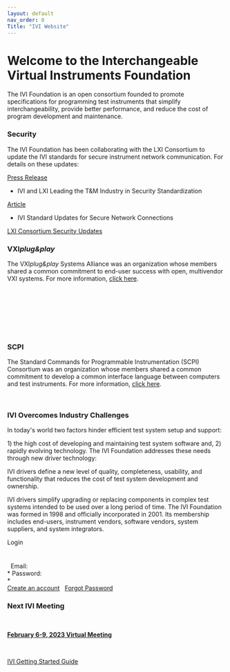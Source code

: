 ```yaml
---
layout: default
nav_order: 0
Title: "IVI Website"
---
```



# Welcome to the Interchangeable Virtual Instruments Foundation

The IVI Foundation is an open consortium founded to promote
specifications for programming test instruments that simplify
interchangeability, provide better performance, and reduce the cost of
program development and maintenance.


### Security<span class="style1"> </span>


The IVI Foundation has been collaborating with the LXI Consortium to
update the IVI standards for secure instrument network communication.
For details on these updates:

  

[Press
Release](http://lxistandard.org/Documents/News/2022-08_IVI_and_LXI_Press_Release.pdf)
- IVI and LXI Leading the T\&M Industry in Security Standardization

  

[Article](http://lxistandard.org/Documents/Articles/IviSecurityFeatures.pdf)
- IVI Standard Updates for Secure Network Connections

  

[LXI Consortium Security Updates](https://lxistandard.org/)

  

### VXI*plug\&play*<span class="style1"> </span>


The VXI*plug\&play* Systems Alliance was an organization whose members
shared a common commitment to end-user success with open, multivendor
VXI systems. For more information, [click
here](http://ivifoundation.org/VXIPlug_Play/default.html).

 

###  

###  

### SCPI

The Standard Commands for Programmable Instrumentation (SCPI) Consortium
was an organization whose members shared a common commitment to develop
a common interface language between computers and test instruments. For
more information, [click
here](http://ivifoundation.org/scpi/default.html).



 

### IVI Overcomes Industry Challenges

In today's world two factors hinder efficient test system setup and
support:

1\) the high cost of developing and maintaining test system software
and, 2) rapidly evolving technology. The IVI Foundation addresses these
needs through new driver technology:

IVI drivers define a new level of quality, completeness, usability, and
functionality that reduces the cost of test system development and
ownership.

IVI drivers simplify upgrading or replacing components in complex test
systems intended to be used over a long period of time. The IVI
Foundation was formed in 1998 and officially incorporated in 2001. Its
membership includes end-users, instrument vendors, software vendors,
system suppliers, and system integrators.


  
  
  
  
  
  
  
  
  
  
  
  
  
  
  
  
  

<div class="clear">

</div>

</div>

</div>

<div id="homeRightCol" style="height: 539px">

<div id="loginArea">

<span>Login</span>  

<div style="font-size: 8px;">

 

</div>

  Email:  
\* Password:  
\*  
[Create an account](membership/create_member.html)   [Forgot
Password](membership/recoverpassword.html)

</div>

<div class="failureText">

</div>

<div class="vertLineshort">

### Next IVI Meeting

 

[**February 6-9, 2023 Virtual
Meeting**](http://www.ivifoundation.org/meetings/2023Feb/Default-FEB2023.html)

 

</div>

<div class="vertLineshort">

[](downloads/IVI_GSG%20v1.01.pdf)

[IVI Getting Started Guide](downloads/IVI-GSG-CurrentVersion.pdf)

 

</div>

</div>
